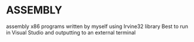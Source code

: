 # ASSEMBLY
assembly x86 programs written by myself using Irvine32 library 
Best to run in Visual Studio and outputting to an external terminal 
